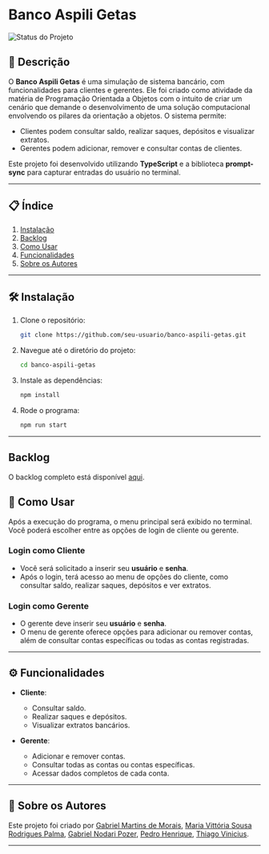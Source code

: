 
# Banco Aspili Getas

![Status do Projeto](https://img.shields.io/badge/Status-Finalizado-brightgreen)

## 📖 Descrição
O **Banco Aspili Getas** é uma simulação de sistema bancário, com funcionalidades para clientes e gerentes. Ele foi criado como atividade da matéria de Programação Orientada a Objetos com o intuito de criar um cenário que demande o desenvolvimento de uma solução computacional
envolvendo os pilares da orientação a objetos. O sistema permite:
- Clientes podem consultar saldo, realizar saques, depósitos e visualizar extratos.
- Gerentes podem adicionar, remover e consultar contas de clientes.

Este projeto foi desenvolvido utilizando **TypeScript** e a biblioteca **prompt-sync** para capturar entradas do usuário no terminal.

---

## 📋 Índice
1. [Instalação](#-instalação)
2. [Backlog](#-backlog)
3. [Como Usar](#-como-usar)
4. [Funcionalidades](#-funcionalidades)
5. [Sobre os Autores](#-sobre-os-autores)

---

## 🛠 Instalação

1. Clone o repositório:
    ```bash
    git clone https://github.com/seu-usuario/banco-aspili-getas.git
    ```
2. Navegue até o diretório do projeto:
    ```bash
    cd banco-aspili-getas
    ```
3. Instale as dependências:
    ```bash
    npm install
    ```

4. Rode o programa:
	```bash
    npm run start
	```

---

## Backlog
O backlog completo está disponível [aqui](https://gabrielmilgrau.notion.site/8cf3a4b0797e41b7a8cd3b4251b2bc6f?v=56891590274c405393cd70dc49e8946b).

## 🚀 Como Usar

Após a execução do programa, o menu principal será exibido no terminal. Você poderá escolher entre as opções de login de cliente ou gerente.

### **Login como Cliente**
- Você será solicitado a inserir seu **usuário** e **senha**.
- Após o login, terá acesso ao menu de opções do cliente, como consultar saldo, realizar saques, depósitos e ver extratos.

### **Login como Gerente**
- O gerente deve inserir seu **usuário** e **senha**.
- O menu de gerente oferece opções para adicionar ou remover contas, além de consultar contas específicas ou todas as contas registradas.

---

## ⚙️ Funcionalidades

- **Cliente**:
    - Consultar saldo.
    - Realizar saques e depósitos.
    - Visualizar extratos bancários.

- **Gerente**:
    - Adicionar e remover contas.
    - Consultar todas as contas ou contas específicas.
    - Acessar dados completos de cada conta.

---

## 👤 Sobre os Autores

Este projeto foi criado por [Gabriel Martins de Morais](https://github.com/gbrielmartinssreo), [Maria Vittória Sousa Rodrigues Palma](https://github.com/m4vi), [Gabriel Nodari Pozer](https://github.com/Nodarixt4),  [Pedro Henrique](https://github.com/pedrohgreis), [Thiago Vinicius](https://github.com/ThiagoSobieski).

---
